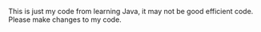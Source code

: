 This is just my code from learning Java, it may not be good efficient code. Please make changes to my code.
